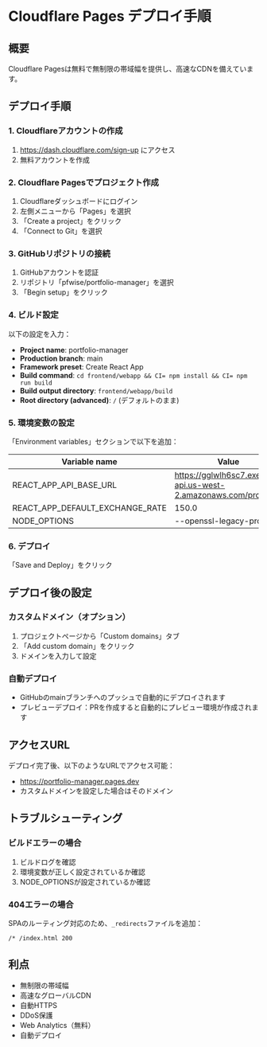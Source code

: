 # Cloudflare Pages デプロイ手順

## 概要
Cloudflare Pagesは無料で無制限の帯域幅を提供し、高速なCDNを備えています。

## デプロイ手順

### 1. Cloudflareアカウントの作成
1. https://dash.cloudflare.com/sign-up にアクセス
2. 無料アカウントを作成

### 2. Cloudflare Pagesでプロジェクト作成

1. Cloudflareダッシュボードにログイン
2. 左側メニューから「Pages」を選択
3. 「Create a project」をクリック
4. 「Connect to Git」を選択

### 3. GitHubリポジトリの接続

1. GitHubアカウントを認証
2. リポジトリ「pfwise/portfolio-manager」を選択
3. 「Begin setup」をクリック

### 4. ビルド設定

以下の設定を入力：

- **Project name**: portfolio-manager
- **Production branch**: main
- **Framework preset**: Create React App
- **Build command**: `cd frontend/webapp && CI= npm install && CI= npm run build`
- **Build output directory**: `frontend/webapp/build`
- **Root directory (advanced)**: `/` (デフォルトのまま)

### 5. 環境変数の設定

「Environment variables」セクションで以下を追加：

| Variable name | Value |
|--------------|-------|
| REACT_APP_API_BASE_URL | https://gglwlh6sc7.execute-api.us-west-2.amazonaws.com/prod |
| REACT_APP_DEFAULT_EXCHANGE_RATE | 150.0 |
| NODE_OPTIONS | --openssl-legacy-provider |

### 6. デプロイ

「Save and Deploy」をクリック

## デプロイ後の設定

### カスタムドメイン（オプション）
1. プロジェクトページから「Custom domains」タブ
2. 「Add custom domain」をクリック
3. ドメインを入力して設定

### 自動デプロイ
- GitHubのmainブランチへのプッシュで自動的にデプロイされます
- プレビューデプロイ：PRを作成すると自動的にプレビュー環境が作成されます

## アクセスURL

デプロイ完了後、以下のようなURLでアクセス可能：
- https://portfolio-manager.pages.dev
- カスタムドメインを設定した場合はそのドメイン

## トラブルシューティング

### ビルドエラーの場合
1. ビルドログを確認
2. 環境変数が正しく設定されているか確認
3. NODE_OPTIONSが設定されているか確認

### 404エラーの場合
SPAのルーティング対応のため、`_redirects`ファイルを追加：
```
/* /index.html 200
```

## 利点
- 無制限の帯域幅
- 高速なグローバルCDN
- 自動HTTPS
- DDoS保護
- Web Analytics（無料）
- 自動デプロイ